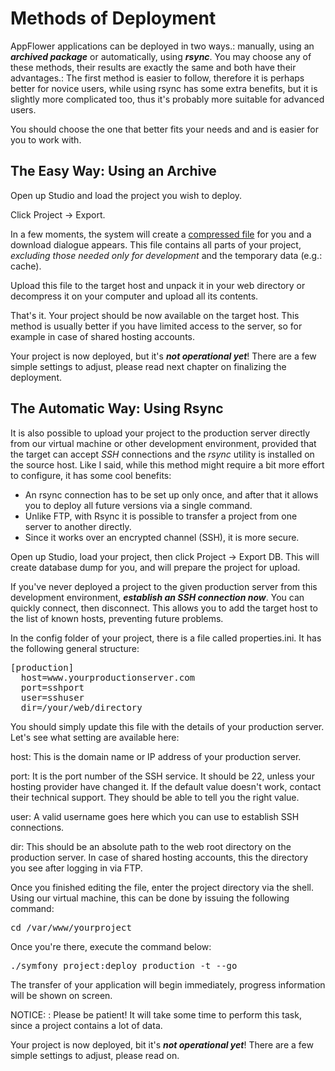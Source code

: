 # Methods of Deployment

AppFlower applications can be deployed in two ways.: manually, using an ***archived package*** or automatically, using ***rsync***. You may choose any of these methods, their results are exactly the same and both have their advantages.: The first method is easier to follow, therefore it is perhaps better for novice users, while using rsync has some extra benefits, but it is slightly more complicated too, thus it's probably more suitable for advanced users. 

You should choose the one that better fits your needs and and is easier for you to work with.


## The Easy Way: Using an Archive

Open up Studio and load the project you wish to deploy.

Click Project -> Export.

In a few moments, the system will create a <u>compressed file</u> for you and a download dialogue appears. This file contains all parts of your project,
_excluding those needed only for development_ and the temporary data (e.g.: cache).

Upload this file to the target host and unpack it in your web directory or decompress it on your computer and upload all its contents.

That's it. Your project should be now available on the target host. This method is usually better if you have limited access to the server, so for example in case of shared hosting accounts.

Your project is now deployed, but it's ***not operational yet***! There are a few simple settings to adjust, please read next chapter on finalizing the deployment.


## The Automatic Way: Using Rsync

It is also possible to upload your project to the production server directly from our virtual machine or other development environment, provided that the target can accept _SSH_ connections and the _rsync_ utility is installed on the source host. Like I said, while this method might require a bit more effort to configure, it has some cool benefits:

- An rsync connection has to be set up only once, and after that it allows you to deploy all future versions via a single command.
- Unlike FTP, with Rsync it is possible to transfer a project from one server to another directly.
- Since it works over an encrypted channel (SSH), it is more secure.

Open up Studio, load your project, then click Project -> Export DB. This will create database dump for you, and will prepare the project for upload.

If you've never deployed a project to the given production server from this development environment, ***establish an SSH connection now***. You can quickly connect, then disconnect. This allows you to add the target host to the list of known hosts, preventing future problems.

In the config folder of your project, there is a file called properties.ini. It has the following general structure:

<pre>
[production]
  host=www.yourproductionserver.com
  port=sshport
  user=sshuser
  dir=/your/web/directory
</pre>

You should simply update this file with the details of your production server. Let's see what setting are available here:

host: This is the domain name or IP address of your production server.

port: It is the port number of the SSH service. It should be 22, unless your hosting provider have changed it. If the default value doesn't work, contact their technical 
support. They should be able to tell you the right value.

user: A valid username goes here which you can use to establish SSH connections.

dir: This should be an absolute path to the web root directory on the production server. In case of shared hosting accounts, this the directory you see after logging in via FTP.

Once you finished editing the file, enter the project directory via the shell. Using our virtual machine, this can be done by issuing the following command:

<pre>
cd /var/www/yourproject 
</pre>

Once you're there, execute the command below:

<pre>
./symfony project:deploy production -t --go
</pre>

The transfer of your application will begin immediately, progress information will be shown on screen.

NOTICE: : Please be patient! It will take some time to perform this task, since a project contains a lot of data.

Your project is now deployed, bit it's ***not operational yet***! There are a few simple settings to adjust, please read on.
